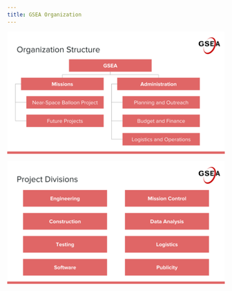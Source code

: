 ```yaml
---
title: GSEA Organization
---
```


![Top-level Org chart](/assets/org-chart.svg)

![Project organization](/assets/project-org.svg)
